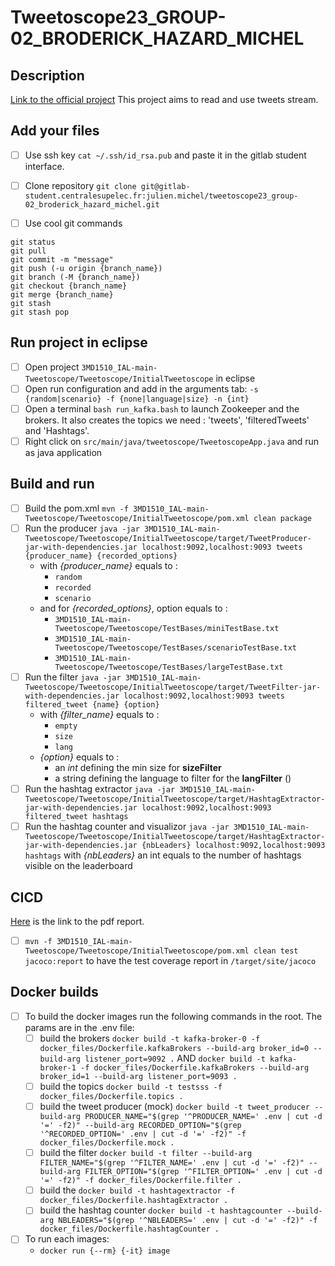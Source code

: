 # Tweetoscope23_GROUP-02_BRODERICK_HAZARD_MICHEL

## Description
[Link to the official project](https://galtier.pages.centralesupelec.fr/3MD1510_IAL/Tweetoscope/Instructions/tweetoscope.html)
This project aims to read and use tweets stream.

## Add your files

- [ ] Use ssh key `cat ~/.ssh/id_rsa.pub` and paste it in the gitlab student interface.
- [ ] Clone repository `git clone git@gitlab-student.centralesupelec.fr:julien.michel/tweetoscope23_group-02_broderick_hazard_michel.git`

- [ ] Use cool git commands
```
git status
git pull
git commit -m "message"
git push (-u origin {branch_name})
git branch (-M {branch_name})
git checkout {branch_name}
git merge {branch_name}
git stash
git stash pop
```

## Run project in eclipse

- [ ] Open project `3MD1510_IAL-main-Tweetoscope/Tweetoscope/InitialTweetoscope` in eclipse
- [ ] Open run configuration and add in the arguments tab: `-s {random|scenario} -f {none|language|size} -n {int}`
- [ ] Open a terminal `bash run_kafka.bash` to launch Zookeeper and the brokers. It also creates the topics we need : 'tweets', 'filteredTweets' and 'Hashtags'.
- [ ] Right click on `src/main/java/tweetoscope/TweetoscopeApp.java` and run as java application

## Build and run
- [ ] Build the pom.xml `mvn -f 3MD1510_IAL-main-Tweetoscope/Tweetoscope/InitialTweetoscope/pom.xml clean package`
- [ ] Run the producer `java -jar 3MD1510_IAL-main-Tweetoscope/Tweetoscope/InitialTweetoscope/target/TweetProducer-jar-with-dependencies.jar localhost:9092,localhost:9093 tweets {producer_name} {recorded_options}`
    -  with _\{producer\_name}_ equals to :
        - `random`
        - `recorded`
        - `scenario`
    - and for _\{recorded\_options}_, option equals to : 
        - `3MD1510_IAL-main-Tweetoscope/Tweetoscope/TestBases/miniTestBase.txt`
        - `3MD1510_IAL-main-Tweetoscope/Tweetoscope/TestBases/scenarioTestBase.txt`
        - `3MD1510_IAL-main-Tweetoscope/Tweetoscope/TestBases/largeTestBase.txt`
- [ ] Run the filter `java -jar 3MD1510_IAL-main-Tweetoscope/Tweetoscope/InitialTweetoscope/target/TweetFilter-jar-with-dependencies.jar localhost:9092,localhost:9093 tweets filtered_tweet {name} {option}` 
    - with _\{filter\_name}_ equals to :
        - `empty`
        - `size`
        - `lang`
    - _\{option}_ equals to :
        - an _int_ defining the min size for **sizeFilter**
        - a string defining the language to filter for the **langFilter** ()
- [ ] Run the hashtag extractor `java -jar 3MD1510_IAL-main-Tweetoscope/Tweetoscope/InitialTweetoscope/target/HashtagExtractor-jar-with-dependencies.jar localhost:9092,localhost:9093 filtered_tweet hashtags`
- [ ] Run the hashtag counter and visualizor `java -jar 3MD1510_IAL-main-Tweetoscope/Tweetoscope/InitialTweetoscope/target/HashtagExtractor-jar-with-dependencies.jar {nbLeaders} localhost:9092,localhost:9093 hashtags` with _{nbLeaders}_ an int equals to the number of hashtags visible on the leaderboard

## CICD

[Here](https://www.youtube.com/watch?v=dQw4w9WgXcQ) is the link to the pdf report.

- [ ] `mvn -f 3MD1510_IAL-main-Tweetoscope/Tweetoscope/InitialTweetoscope/pom.xml clean test jacoco:report` to have the test coverage report in `/target/site/jacoco`

## Docker builds

- [ ] To build the docker images run the following commands in the root. The params are in the .env file:
    - [ ] build the brokers `docker build -t kafka-broker-0 -f docker_files/Dockerfile.kafkaBrokers --build-arg broker_id=0 --build-arg listener_port=9092 .` AND `docker build -t kafka-broker-1 -f docker_files/Dockerfile.kafkaBrokers --build-arg broker_id=1 --build-arg listener_port=9093 .`
    - [ ] build the topics `docker build -t testsss -f docker_files/Dockerfile.topics .`
    - [ ] build the tweet producer (mock) `docker build -t tweet_producer --build-arg PRODUCER_NAME="$(grep '^PRODUCER_NAME=' .env | cut -d '=' -f2)" --build-arg RECORDED_OPTION="$(grep '^RECORDED_OPTION=' .env | cut -d '=' -f2)" -f docker_files/Dockerfile.mock .`
    - [ ] build the filter `docker build -t filter --build-arg FILTER_NAME="$(grep '^FILTER_NAME=' .env | cut -d '=' -f2)" --build-arg FILTER_OPTION="$(grep '^FILTER_OPTION=' .env | cut -d '=' -f2)" -f docker_files/Dockerfile.filter .`
    - [ ] build the `docker build -t hashtagextractor -f docker_files/Dockerfile.hashtagExtractor .`
    - [ ] build the hashtag counter `docker build -t hashtagcounter --build-arg NBLEADERS="$(grep '^NBLEADERS=' .env | cut -d '=' -f2)" -f docker_files/Dockerfile.hashtagCounter .`
- [ ] To run each images:
    - `docker run {--rm} {-it} image`
